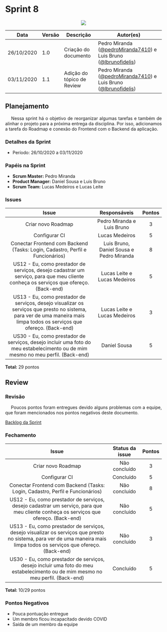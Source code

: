 # **Sprint 8**

<div style="display: flex; justify-content: center; align-items:center;">
    <img src="https://unbarqdsw.github.io/2020.1_G11_SYA/assets/sprints/sprint.png">
</div>

| Data | Versão | Descrição | Autor(es) |
| ---- | ------ | --------- | --------- |
| 26/10/2020 | 1.0 | Criação do documento | Pedro Miranda ([@pedroMiranda7410](https://github.com/pedroMiranda7410)) e Luis Bruno ([@lbrunofidelis](https://github.com/lbrunofidelis)) |
| 03/11/2020 | 1.1 | Adição do tópico de Review | Pedro Miranda ([@pedroMiranda7410](https://github.com/pedroMiranda7410)) e Luis Bruno ([@lbrunofidelis](https://github.com/lbrunofidelis)) |

## Planejamento
<p align="justify">&emsp;
Nessa sprint há o objetivo de reorganizar algumas tarefas e também de alinhar o projeto para a próxima entrega da disciplina. Por isso, adicionamos a tarefa do Roadmap e conexão do Frontend com o Backend da aplicação.
</p>

### Detalhes da Sprint

* Período: 26/10/2020 a 03/11/2020

### Papéis na Sprint
* **Scrum Master:** Pedro Miranda
* **Product Manager:** Daniel Sousa e Luis Bruno
* **Scrum Team:** Lucas Medeiros e Lucas Leite

### Issues

|                                                                                   Issue                                                                                  |               Responsáveis               | Pontos |
|:------------------------------------------------------------------------------------------------------------------------------------------------------------------------:|:----------------------------------------:|:------:|
|                                                                            Criar novo Roadmap                                                                            |        Pedro Miranda e Luis Bruno        |    3   |
|                                                                               Configurar CI                                                                              |              Lucas Medeiros              |    5   |
|                                               Conectar Frontend com Backend (Tasks: Login, Cadastro, Perfil e Funcionários)                                              | Luis Bruno, Daniel Sousa e Pedro Miranda |    8   |
|                   US12 - Eu, como prestador de serviços, desejo cadastrar um serviço, para que meu cliente conheça os serviços que ofereço. (Back-end)                   |       Lucas Leite e Lucas Medeiros       |    5   |
| US13 - Eu, como prestador de serviços, desejo visualizar os serviços que presto no sistema, para ver de uma maneira mais limpa todos os serviços que ofereço. (Back-end) |       Lucas Leite e Lucas Medeiros       |    3   |
|                      US30 - Eu, como prestador de serviços, desejo incluir uma foto do meu estabelecimento ou de mim mesmo no meu perfil. (Back-end)                     |               Daniel Sousa               |    5   |


**Total:** 29 pontos

## Review

### Revisão
<p align="justify">&emsp;
Poucos pontos foram entregues devido alguns problemas com a equipe, que foram mencionados nos pontos negativos deste documento.
</p>

<a href="https://github.com/UnBArqDsw/2020.1_G11_SYA/milestone/9">
  Backlog da Sprint
</a><br/>

### Fechamento

|                                                                                   Issue                                                                                  | Status da issue | Pontos |
|:------------------------------------------------------------------------------------------------------------------------------------------------------------------------:|:---------------:|:------:|
|                                                                            Criar novo Roadmap                                                                            |  Não concluído  |    3   |
|                                                                               Configurar CI                                                                              |    Concluído    |    5   |
|                                               Conectar Frontend com Backend (Tasks: Login, Cadastro, Perfil e Funcionários)                                              |  Não concluído  |    8   |
|                   US12 - Eu, como prestador de serviços, desejo cadastrar um serviço, para que meu cliente conheça os serviços que ofereço. (Back-end)                   |  Não concluído  |    5   |
| US13 - Eu, como prestador de serviços, desejo visualizar os serviços que presto no sistema, para ver de uma maneira mais limpa todos os serviços que ofereço. (Back-end) |  Não concluído  |    3   |
|                      US30 - Eu, como prestador de serviços, desejo incluir uma foto do meu estabelecimento ou de mim mesmo no meu perfil. (Back-end)                     |    Concluído    |    5   |

**Total:** 10/29 pontos


### Pontos Negativos
* Pouca pontuação entregue
* Um membro ficou incapacitado devido COVID
* Saída de um membro da equipe


